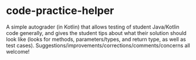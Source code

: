 # code-practice-helper
A simple autograder (in Kotlin) that allows testing of student Java/Kotlin code generally, and gives the student tips about what their solution should look like (looks for methods, parameters/types, and return type, as well as test cases). Suggestions/improvements/corrections/comments/concerns all welcome!

